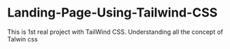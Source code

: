 # Landing-Page-Using-Tailwind-CSS
This is 1st real project with TailWind CSS. Understanding all the concept of Talwin css
